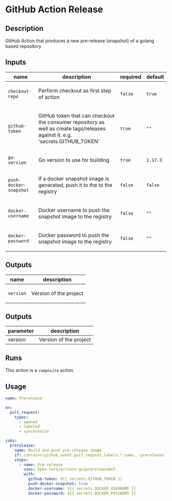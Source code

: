 # GitHub Action Release

<!-- prettier-ignore-start -->
<!-- action-docs-description source="./prerelease/action.yaml" -->
## Description

GitHub Action that produces a new pre-release (snapshot) of a golang based repository.
<!-- action-docs-description source="./prerelease/action.yaml" -->
<!-- prettier-ignore-end -->

<!-- prettier-ignore-start -->
<!-- action-docs-inputs source="./prerelease/action.yaml" -->
## Inputs

| name | description | required | default |
| --- | --- | --- | --- |
| `checkout-repo` | <p>Perform checkout as first step of action</p> | `false` | `true` |
| `github-token` | <p>GitHub token that can checkout the consumer repository as well as create tags/releases against it. e.g. 'secrets.GITHUB_TOKEN'</p> | `true` | `""` |
| `go-version` | <p>Go version to use for building</p> | `true` | `1.17.3` |
| `push-docker-snapshot` | <p>If a docker snapshot image is generated, push it to the to the registry</p> | `false` | `false` |
| `docker-username` | <p>Docker username to push the snapshot image to the registry</p> | `false` | `""` |
| `docker-password` | <p>Docker password to push the snapshot image to the registry</p> | `false` | `""` |
<!-- action-docs-inputs source="./prerelease/action.yaml" -->

<!-- action-docs-outputs source="./prerelease/action.yaml" -->
## Outputs

| name | description |
| --- | --- |
| `version` | <p>Version of the project</p> |
<!-- action-docs-outputs source="./prerelease/action.yaml" -->
## Outputs

| parameter | description |
| --- | --- |
| version | Version of the project |
<!-- action-docs-outputs -->

<!-- action-docs-runs source="./prerelease/action.yaml -->
## Runs

This action is a `composite` action.
<!-- action-docs-runs -->

## Usage

```yaml
name: Prerelease

on:
  pull_request:
    types:
      - opened
      - labeled
      - synchronize

jobs:
  prerelease:
    name: Build and push pre-release image
    if: contains(github.event.pull_request.labels.*.name, 'prerelease')
    steps:
      - name: Pre-release
        uses: open-turo/actions-go/prerelease@v2
        with:
          github-token: ${{ secrets.GITHUB_TOKEN }}
          push-docker-snapshot: true
          docker-username: ${{ secrets.DOCKER_USERNAME }}
          docker-password: ${{ secrets.DOCKER_PASSWORD }}
```
<!-- prettier-ignore-end -->
